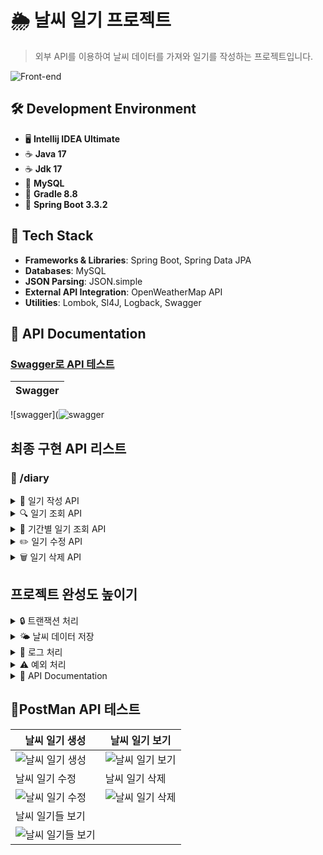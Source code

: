 # 🌦️ 날씨 일기 프로젝트

 > 외부 API를 이용하여 날씨 데이터를 가져와 일기를 작성하는 프로젝트입니다.

![Front-end](https://skillicons.dev/icons?i=idea,java,mysql,gradle,spring,git)<br>

## 🛠️ Development Environment
- 🖥️ **Intellij IDEA Ultimate**
- ☕ **Java 17**
- ☕ **Jdk 17**
- 🐬 **MySQL**
- 🔧 **Gradle 8.8**
- 🌱 **Spring Boot 3.3.2**

## 🧰 Tech Stack
- **Frameworks & Libraries**: Spring Boot, Spring Data JPA
- **Databases**: MySQL
- **JSON Parsing**: JSON.simple
- **External API Integration**: OpenWeatherMap API
- **Utilities**: Lombok, Sl4J, Logback, Swagger

## 📖 API Documentation 
### [Swagger로 API 테스트](http://localhost:8080/swagger-ui/index.html)


|Swagger|
|------|
![swagger](![swagger](https://github.com/user-attachments/assets/7b4a01b3-864e-4cdd-b962-3415826dbf8e)

## 최종 구현 API 리스트  

### 📘 /diary
<details>
<summary>📝 일기 작성 API</summary>

- **POST** /create/diary
  - `date` parameter로 날짜를 받아주세요. (날짜 형식: yyyy-MM-dd)
  - `text` parameter로 일기 글을 받아주세요.
  - 외부 API에서 받아온 날씨 데이터와 함께 DB에 저장해주세요.
</details>

<details>
<summary>🔍 일기 조회 API</summary>

- **GET** /read/diary
  - `date` parameter로 조회할 날짜를 받아주세요.
  - 해당 날짜의 일기를 List 형태로 반환해주세요.
</details>

<details>
<summary>📅 기간별 일기 조회 API</summary>

- **GET** /read/diaries
  - `startDate`, `endDate` parameter로 조회할 날짜 기간의 시작일과 종료일을 받아주세요.
  - 해당 기간의 일기를 List 형태로 반환해주세요.
</details>

<details>
<summary>✏️ 일기 수정 API</summary>

- **PUT** /update/diary
  - `date` parameter로 수정할 날짜를 받아주세요.
  - `text` parameter로 수정할 새 일기 글을 받아주세요.
  - 해당 날짜의 첫 번째 일기 글을 새로 받아온 일기 글로 수정해주세요.
</details>

<details>
<summary>🗑️ 일기 삭제 API</summary>

- **DELETE** /delete/diary
  - `date` parameter로 삭제할 날짜를 받아주세요.
  - 해당 날짜의 모든 일기를 지워주세요.
</details>

## 프로젝트 완성도 높이기  
<details>
<summary>🔒 트랜잭션 처리</summary>

- DB와 관련된 함수들을 트랜잭션 처리
</details>

<details>
<summary>🌤️ 날씨 데이터 저장</summary>

- 매일 새벽 1시에 날씨 데이터를 외부 API에서 받아 DB에 저장해두는 로직 구현
</details>

<details>
<summary>📝 로그 처리</summary>

- Logback을 이용하여 프로젝트에 로그처리
</details>

<details>
<summary>⚠️ 예외 처리</summary>

- ExceptionHandler를 이용한 예외처리
</details>

<details>
<summary>📑 API Documentation</summary>

- Swagger를 이용하여 API Documentation을 작성
</details>

## 📮PostMan API 테스트

| 날씨 일기 생성   | 날씨 일기 보기   |
|------------------|------------------|
| ![날씨 일기 생성](https://github.com/user-attachments/assets/b05bc406-929f-43cb-a63b-4bd374c5ff33) | ![날씨 일기 보기](https://github.com/user-attachments/assets/fed0c88a-a314-4406-862f-824b246f5ec1) |
| 날씨 일기 수정   | 날씨 일기 삭제   |
| ![날씨 일기 수정](https://github.com/user-attachments/assets/ed0bf968-0294-4e25-82fb-e8ab03ce64d5) | ![날씨 일기 삭제](https://github.com/user-attachments/assets/9db7d54c-d327-44e7-a244-3740ef0ffed0) |
| 날씨 일기들 보기 |
| ![날씨 일기들 보기](https://github.com/user-attachments/assets/2bce9848-2166-40d0-92db-0d12128f9150) |

